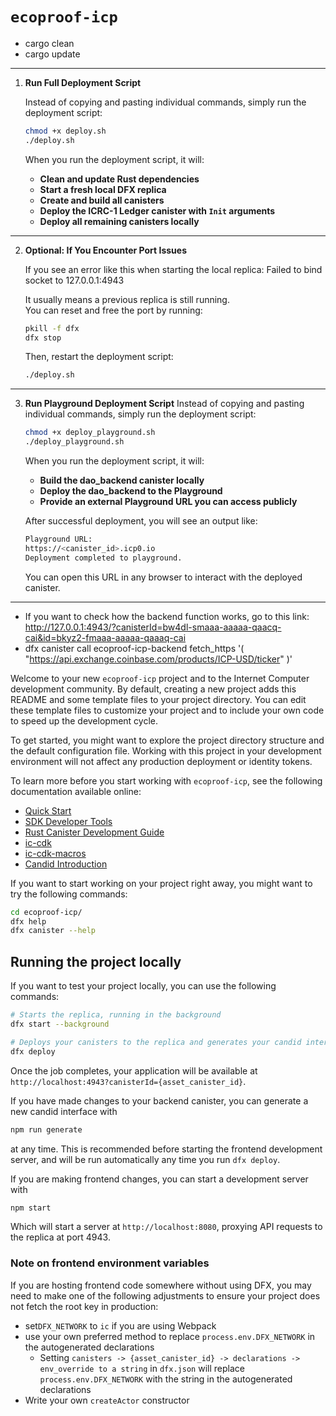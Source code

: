 # `ecoproof-icp`

- cargo clean
- cargo update

---
1. **Run Full Deployment Script**

   Instead of copying and pasting individual commands, simply run the deployment script:

   ```bash
   chmod +x deploy.sh
   ./deploy.sh
   ```

    When you run the deployment script, it will:
    - **Clean and update Rust dependencies**
    - **Start a fresh local DFX replica**
    - **Create and build all canisters**
    - **Deploy the ICRC-1 Ledger canister with `Init` arguments**
    - **Deploy all remaining canisters locally**
---
2. **Optional: If You Encounter Port Issues**

   If you see an error like this when starting the local replica: Failed to bind socket to 127.0.0.1:4943

    It usually means a previous replica is still running.  
    You can reset and free the port by running:

    ```bash
    pkill -f dfx
    dfx stop
    ```
    Then, restart the deployment script:

   ```bash
   ./deploy.sh
   ```
---
3. **Run Playground Deployment Script**
   Instead of copying and pasting individual commands, simply run the deployment script:

   ```bash
   chmod +x deploy_playground.sh
   ./deploy_playground.sh
   ```
    When you run the deployment script, it will:
    - **Build the dao_backend canister locally**
    - **Deploy the dao_backend to the Playground**
    - **Provide an external Playground URL you can access publicly**

   After successful deployment, you will see an output like:
   ```bash
   Playground URL:
   https://<canister_id>.icp0.io
   Deployment completed to playground.
   ```
   You can open this URL in any browser to interact with the deployed canister.

---
- If you want to check how the backend function works, go to this link: http://127.0.0.1:4943/?canisterId=bw4dl-smaaa-aaaaa-qaacq-cai&id=bkyz2-fmaaa-aaaaa-qaaaq-cai
- dfx canister call ecoproof-icp-backend fetch_https '( "https://api.exchange.coinbase.com/products/ICP-USD/ticker" )'

Welcome to your new `ecoproof-icp` project and to the Internet Computer development community. By default, creating a new project adds this README and some template files to your project directory. You can edit these template files to customize your project and to include your own code to speed up the development cycle.

To get started, you might want to explore the project directory structure and the default configuration file. Working with this project in your development environment will not affect any production deployment or identity tokens.

To learn more before you start working with `ecoproof-icp`, see the following documentation available online:

- [Quick Start](https://internetcomputer.org/docs/current/developer-docs/setup/deploy-locally)
- [SDK Developer Tools](https://internetcomputer.org/docs/current/developer-docs/setup/install)
- [Rust Canister Development Guide](https://internetcomputer.org/docs/current/developer-docs/backend/rust/)
- [ic-cdk](https://docs.rs/ic-cdk)
- [ic-cdk-macros](https://docs.rs/ic-cdk-macros)
- [Candid Introduction](https://internetcomputer.org/docs/current/developer-docs/backend/candid/)

If you want to start working on your project right away, you might want to try the following commands:

```bash
cd ecoproof-icp/
dfx help
dfx canister --help
```

## Running the project locally

If you want to test your project locally, you can use the following commands:

```bash
# Starts the replica, running in the background
dfx start --background

# Deploys your canisters to the replica and generates your candid interface
dfx deploy
```

Once the job completes, your application will be available at `http://localhost:4943?canisterId={asset_canister_id}`.

If you have made changes to your backend canister, you can generate a new candid interface with

```bash
npm run generate
```

at any time. This is recommended before starting the frontend development server, and will be run automatically any time you run `dfx deploy`.

If you are making frontend changes, you can start a development server with

```bash
npm start
```

Which will start a server at `http://localhost:8080`, proxying API requests to the replica at port 4943.

### Note on frontend environment variables

If you are hosting frontend code somewhere without using DFX, you may need to make one of the following adjustments to ensure your project does not fetch the root key in production:

- set`DFX_NETWORK` to `ic` if you are using Webpack
- use your own preferred method to replace `process.env.DFX_NETWORK` in the autogenerated declarations
  - Setting `canisters -> {asset_canister_id} -> declarations -> env_override to a string` in `dfx.json` will replace `process.env.DFX_NETWORK` with the string in the autogenerated declarations
- Write your own `createActor` constructor
